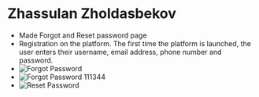 # Zhassulan Zholdasbekov
* Made Forgot and Reset password page
* Registration on the platform. The first time the platform is launched, the user enters their username, email address, phone number and password.
* ![Forgot Password](https://user-images.githubusercontent.com/50594402/170434357-b220b9f4-cfc3-4d65-a2d9-fafbca422767.png)
* ![Forgot Password 111344](https://user-images.githubusercontent.com/50594402/170434368-15a70457-dd7d-4eff-8ef7-982a839f65a7.png)
* ![Reset Password](https://user-images.githubusercontent.com/50594402/170434379-d65ce87d-f5fc-4da7-a642-70f84bb8ebf9.png)
